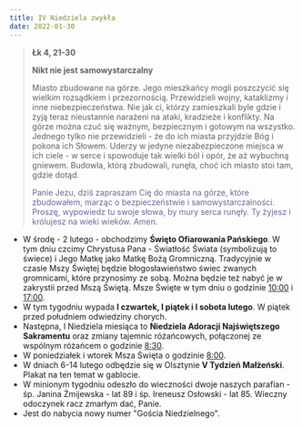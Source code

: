 ```yaml
---
title: IV Niedziela zwykła
date: 2022-01-30
---
```


> **Łk 4, 21-30**
>
> **Nikt nie jest samowystarczalny**
>
> Miasto zbudowane na górze. Jego mieszkańcy mogli poszczycić się wielkim rozsądkiem i przezornością. Przewidzieli wojny, kataklizmy i inne niebezpieczeństwa. Nie jak ci, którzy zamieszkali byle gdzie i żyją teraz nieustannie narażeni na ataki, kradzieże i konflikty. Na górze można czuć się ważnym, bezpiecznym i gotowym na wszystko. Jednego tylko nie przewidzieli - że do ich miasta przyjdzie Bóg i pokona ich Słowem. Uderzy w jedyne niezabezpieczone miejsca w ich ciele - w serce i spowoduje tak wielki ból i opór, że aż wybuchną gniewem. Budowla, którą zbudowali, runęła, choć ich miasto stoi tam, gdzie dotąd.
>
> <span style="color: #666699;"> Panie Jezu, dziś zapraszam Cię do miasta na górze, które zbudowałem, marząc o bezpieczeństwie i samowystarczalności. Proszę, wypowiedz tu swoje słowa, by mury serca runęły. Ty żyjesz i królujesz na wieki wieków. Amen.
> &nbsp;

- W środę - 2 lutego - obchodzimy **Święto Ofiarowania Pańskiego**. W tym dniu czcimy Chrystusa Pana - Światłość Świata (symbolizują to świece) i Jego Matkę jako Matkę Bożą Gromniczną. Tradycyjnie w czasie Mszy Świętej będzie błogosławieństwo świec zwanych gromnicami, które przynosimy ze sobą. Można będzie też nabyć je w zakrystii przed Mszą Świętą. Msze Święte w tym dniu o godzinie <u>10:00</u> i <u>17:00</u>.
- W tym tygodniu wypada **I czwartek, I piątek i I sobota lutego**. W piątek przed południem odwiedziny chorych.
- Następna, I Niedziela miesiąca to **Niedziela Adoracji Najświętszego Sakramentu** oraz zmiany tajemnic różańcowych, połączonej ze wspólnym różańcem o godzinie <u>8:30</u>.
- W poniedziałek i wtorek Msza Święta o godzinie <u>8:00</u>.
- W dniach 6-14 lutego odbędzie się w Olsztynie **V Tydzień Małżeński**. Plakat na ten temat w gablocie.
- W minionym tygodniu odeszło do wieczności dwoje naszych parafian - śp. Janina Żmijewska - lat 89 i śp. Ireneusz Osłowski - lat 85. Wieczny odoczynek racz zmarłym dać, Panie.
- Jest do nabycia nowy numer "Gościa Niedzielnego".
